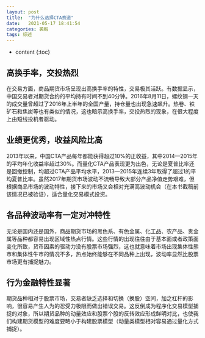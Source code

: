 ```yaml
---
layout: post
title:  "为什么选择CTA赛道"
date:   2021-05-17 18:41:54
categories: 袭胸
tags: 综述
---
```


* content
{:toc}

## 高换手率，交投热烈
   在交易方面，商品期货市场呈现出高换手率的特性，交易极其活跃。有数据显示，中国交易者对期货合约的平均持有时间不到40分钟。2016年8月11日，螺纹钢一天的成交量曾超过了2016年上半年的全国产量，持仓量也出现急速飙升。热卷、铁矿石和焦炭等也有类似的情况，这也暗示高换手率，交投热烈的现象，在很大程度上由短线投机者驱动。

## 业绩更优秀，收益风险比高
   2013年以来，中国CTA产品每年都能获得超过10%的正收益，其中2014—2015年的平均年化收益率超过30%。而量化CTA产品表现更为出色，无论是夏普比率还是回撤控制，均超过CTA产品平均水平，2013—2015年连续3年取得了超过1的平均夏普比率。虽然2017年期货市场波动不流畅导致大部分产品净值走势艰难，但根据商品市场的波动特性，接下来的市场又会相对充满高波动机会（在本书截稿前该情况已被验证），适合量化交易模式投资。

## 各品种波动率有一定对冲特性
无论是国内还是国外，商品期货市场的黑色系、有色金属、化工品、农产品、贵金属等品种都容易出现区域性热点行情。这些行情的出现往往由于基本面或者政策面变化所致，货币因素的驱动力没有股票市场强烈，这也就意味着市场出现集体性熊市和集体性牛市的情况不多，热点始终能够在不同品种上出现，波动率显然比股票市场更有捕捉魅力。

## 行为金融特性显著
期货品种相对于股票市场，交易者缺乏选择和切换（换股）空间，加之杠杆的影响，很容易产生人为的忍受力极限而做出错误交易。这反倒成为程序化交易模型捕捉的对象，所以期货品种的动量效应和股票个股的反转效应形成鲜明对比，也使我们构建期货模型的难度要略小于构建股票模型（动量类模型相对容易通过量化方式捕捉）。
